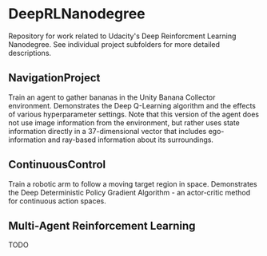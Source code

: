 # DeepRLNanodegree
Repository for work related to Udacity's Deep Reinforcment Learning Nanodegree. See individual project subfolders for more detailed descriptions.

## NavigationProject
Train an agent to gather bananas in the Unity Banana Collector environment. Demonstrates the Deep Q-Learning algorithm and the effects of various hyperparameter settings. Note that this version of the agent does not use image information from the environment, but rather uses state information directly in a 37-dimensional vector that includes ego-information and ray-based information about its surroundings.

## ContinuousControl
Train a robotic arm to follow a moving target region in space. Demonstrates the Deep Deterministic Policy Gradient Algorithm - an actor-critic method for continuous action spaces.

## Multi-Agent Reinforcement Learning
TODO